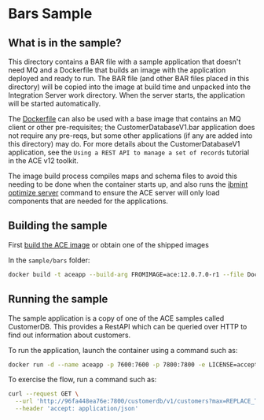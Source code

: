 
# Bars Sample

## What is in the sample?

This directory contains a BAR file with a sample application that doesn't need MQ and a Dockerfile
that builds an image with the application deployed and ready to run. The BAR file (and other BAR 
files placed in this directory) will be copied into the image at build time and unpacked into the 
Integration Server work directory. When the server starts, the application will be started automatically. 

The [Dockerfile](Dockerfile) can also be used with a base image that contains an MQ client or
other pre-requisites; the CustomerDatabaseV1.bar application does not require any pre-reqs, but
some other applications (if any are added into this directory) may do. For more details about the 
CustomerDatabaseV1 application, see the `Using a REST API to manage a set of records` tutorial
in the ACE v12 toolkit.

The image build process compiles maps and schema files to avoid this needing to be done when the
container starts up, and also runs the [ibmint optimize server](https://www.ibm.com/docs/en/app-connect/12.0?topic=commands-ibmint-optimize-server-command)
command to ensure the ACE server will only load components that are needed for the applications.


## Building the sample

First [build the ACE image](../../README.md#Building-a-container-image) or obtain one of the shipped images

In the `sample/bars` folder:

```bash
docker build -t aceapp --build-arg FROMIMAGE=ace:12.0.7.0-r1 --file Dockerfile .
```

## Running the sample

The sample application is a copy of one of the ACE samples called CustomerDB. This provides a RestAPI 
which can be queried over HTTP to find out information about customers.

To run the application, launch the container using a command such as:

```bash
docker run -d --name aceapp -p 7600:7600 -p 7800:7800 -e LICENSE=accept aceapp
```

To exercise the flow, run a command such as:

```bash
curl --request GET \
  --url 'http://96fa448ea76e:7800/customerdb/v1/customers?max=REPLACE_THIS_VALUE' \
  --header 'accept: application/json'
```
